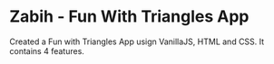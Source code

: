 # Zabih - Fun With Triangles App

Created a Fun with Triangles App usign VanillaJS, HTML and CSS. It contains 4 features.